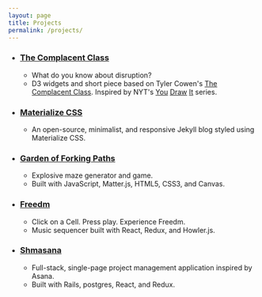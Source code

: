 ```yaml
---
layout: page
title: Projects
permalink: /projects/
---
```


* ### [The Complacent Class](https://calebomusic.github.io/complacentClass/)
  - What do you know about disruption?
  - D3 widgets and short piece based on Tyler Cowen's [The Complacent Class](https://smile.amazon.com/Complacent-Class-Self-Defeating-Quest-American/dp/1250108691). Inspired by NYT's [You](https://www.nytimes.com/interactive/2017/01/15/us/politics/you-draw-obama-legacy.html) [Draw](https://www.nytimes.com/interactive/2015/05/28/upshot/you-draw-it-how-family-income-affects-childrens-college-chances.html) [It](https://www.nytimes.com/interactive/2017/04/14/upshot/drug-overdose-epidemic-you-draw-it.html) series.
* ### [Materialize CSS](https://github.com/calebomusic/materializeJekyllTheme)
  - An open-source, minimalist, and responsive Jekyll blog styled using Materialize CSS.
* ### [Garden of Forking Paths](https://calebomusic.github.io/garden-of-forking-paths/)
  - Explosive maze generator and game.
  - Built with JavaScript, Matter.js, HTML5, CSS3, and Canvas.
* ### [Freedm](https://calebomusic.github.io/freedm/)
  - Click on a Cell. Press play. Experience Freedm.
  - Music sequencer built with React, Redux, and Howler.js.
* ### [Shmasana](https://shmasana.herokuapp.com)
  - Full-stack, single-page project management application inspired by Asana.
  - Built with Rails, postgres, React, and Redux.
